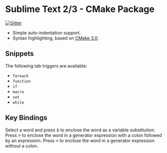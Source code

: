 # Sublime Text 2/3 - CMake Package #

[![Gitter](https://badges.gitter.im/Join%20Chat.svg)](https://gitter.im/zyxar/Sublime-CMakeLists?utm_source=badge&utm_medium=badge&utm_campaign=pr-badge&utm_content=badge)

* Simple auto-indentation support.
* Syntax highlighting, based on [CMake 3.0][1].

## Snippets

The following tab triggers are available:

* `foreach`
* `function`
* `if`
* `macro`
* `set`
* `while`

## Key Bindings

Select a word and press <kbd>$</kbd> to enclose the word as a variable
substitution. Press <kbd>></kbd> to enclose the word in a generator expression
with a colon followed by an expression. Press <kbd><</kbd> to enclose the word
in a generator expression without a colon.

[1]: https://cmake.org/cmake/help/v3.0/manual/cmake-language.7.html

